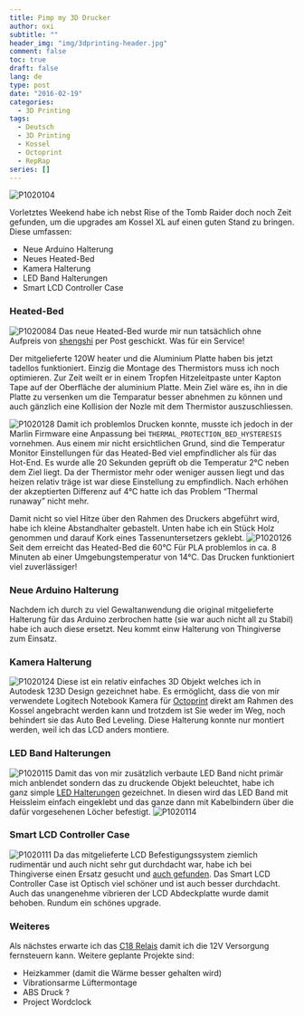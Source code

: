 ```yaml
---
title: Pimp my 3D Drucker
author: oxi
subtitle: ""
header_img: "img/3dprinting-header.jpg"
comment: false
toc: true
draft: false
lang: de
type: post
date: "2016-02-19"
categories:
  - 3D Printing
tags:
  - Deutsch
  - 3D Printing
  - Kossel
  - Octoprint
  - RepRap
series: []
---
```

![P1020104](img/P1020104.jpg)

Vorletztes Weekend habe ich nebst Rise of the Tomb Raider doch noch Zeit gefunden, um die upgrades am Kossel XL auf einen guten Stand zu bringen. Diese umfassen:

* Neue Arduino Halterung
* Neues Heated-Bed
* Kamera Halterung
* LED Band Halterungen
* Smart LCD Controller Case

### Heated-Bed

![P1020084](img/P1020084.jpg)
Das neue Heated-Bed wurde mir nun tatsächlich ohne Aufpreis von <a href="http://www.aliexpress.com/store/1800400" target="_blank">shengshi</a> per Post geschickt. Was für ein Service!

Der mitgelieferte 120W heater und die Aluminium Platte haben bis jetzt tadellos funktioniert. Einzig die Montage des Thermistors muss ich noch optimieren. Zur Zeit weilt er in einem Tropfen Hitzeleitpaste unter Kapton Tape auf der Oberfläche der aluminium Platte. Mein Ziel wäre es, ihn in die Platte zu versenken um die Temparatur besser abnehmen zu können und auch gänzlich eine Kollision der Nozle mit dem Thermistor auszuschliessen.

![P1020128](img/P1020128.jpg)
Damit ich problemlos Drucken konnte, musste ich jedoch in der Marlin Firmware eine Anpassung bei `THERMAL_PROTECTION_BED_HYSTERESIS` vornehmen. Aus einem mir nicht ersichtlichen Grund, sind die Temperatur Monitor Einstellungen für das Heated-Bed viel empfindlicher als für das Hot-End. Es wurde alle 20 Sekunden geprüft ob die Temperatur 2°C neben dem Ziel liegt. Da der Thermistor mehr oder weniger aussen liegt und das heizen relativ träge ist war diese Einstellung zu empfindlich. Nach erhöhen der akzeptierten Differenz auf 4°C hatte ich das Problem &#8220;Thermal runaway&#8221; nicht mehr.

Damit nicht so viel Hitze über den Rahmen des Druckers abgeführt wird, habe ich kleine Abstandhalter gebastelt. Unten habe ich ein Stück Holz genommen und darauf Kork eines Tassenuntersetzers geklebt.
![P1020126](img/P1020126.jpg)
Seit dem erreicht das Heated-Bed die 60°C Für PLA problemlos in ca. 8 Minuten ab einer Umgebungstemperatur von 14°C. Das Drucken funktioniert viel zuverlässiger!

### Neue Arduino Halterung

Nachdem ich durch zu viel Gewaltanwendung die original mitgelieferte Halterung für das Arduino zerbrochen hatte (sie war auch nicht all zu Stabil) habe ich auch diese ersetzt. Neu kommt einw Halterung von Thingiverse zum Einsatz.

### Kamera Halterung

![P1020124](img/P1020124.jpg)
Diese ist ein relativ einfaches 3D Objekt welches ich in Autodesk 123D Design gezeichnet habe. Es ermöglicht, dass die von mir verwendete Logitech Notebook Kamera für <a href="https://octoprint.org" target="_blank">Octoprint</a> direkt am Rahmen des Kossel angebracht werden kann und trotzdem ist Sie weder im Weg, noch behindert sie das Auto Bed Leveling. Diese Halterung konnte nur montiert werden, weil ich das LCD anders montiere.

### LED Band Halterungen

![P1020115](img/P1020115.jpg)
Damit das von mir zusätzlich verbaute LED Band nicht primär mich anblendet sondern das zu druckende Objekt beleuchtet, habe ich ganz simple <a href="http://www.123dapp.com/Model/LED-Band-mount/5114912" target="_blank">LED Halterungen</a> gezeichnet. In diesen wird das LED Band mit Heissleim einfach eingeklebt und das ganze dann mit Kabelbindern über die dafür vorgesehenen Löcher befestigt.
![P1020114](img/P1020114.jpg)


### Smart LCD Controller Case

![P1020111](img/P1020111.jpg)
Da das mitgelieferte LCD Befestigungssystem ziemlich rudimentär und auch nicht sehr gut durchdacht war, habe ich bei Thingiverse einen Ersatz gesucht und <a href="http://www.thingiverse.com/thing:1237708" target="_blank">auch gefunden</a>. Das Smart LCD Controller Case ist Optisch viel schöner und ist auch besser durchdacht. Auch das unangenehme vibrieren der LCD Abdeckplatte wurde damit behoben. Rundum ein schönes upgrade.

### Weiteres

Als nächstes erwarte ich das <a href="http://de.aliexpress.com/item/C18-Newest-2014-Level-Triger-Optocoupler-Relay-1-Channel-H-LModule-for-Arduino-5V-Free-Shipping/32224788335.html" target="_blank">C18 Relais</a> damit ich die 12V Versorgung fernsteuern kann. Weitere geplante Projekte sind:

* Heizkammer (damit die Wärme besser gehalten wird)
* Vibrationsarme Lüftermontage
* ABS Druck ?
* Project Wordclock
